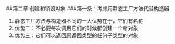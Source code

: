 ##第二章 创建和销毁对象
###第一条：考虑用静态工厂方法代替构造器
1. 静态工厂方法与构造器不同的一大优势在于，它们有名称
2. 优势二：不必要每次调用它们的时候都创建一个新对象
3. 优势三：它们可以返回原返回类型的任何子类型的对象